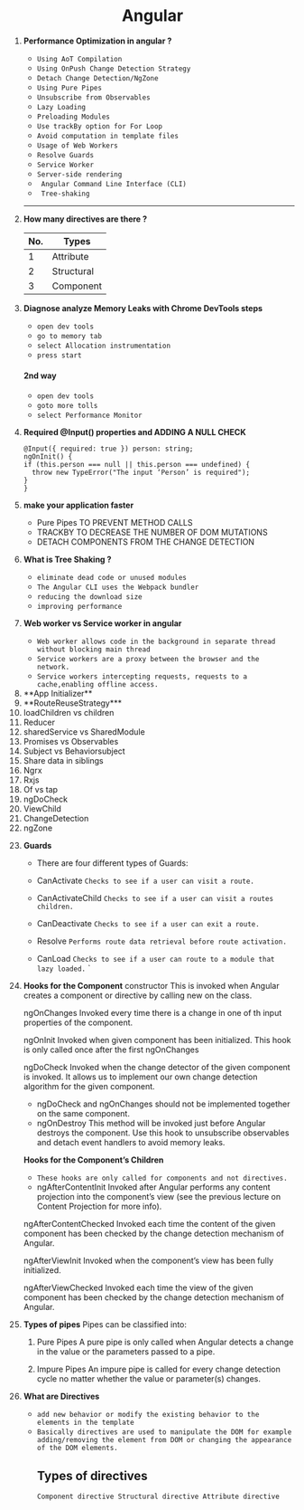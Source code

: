 <div align="center">
  <h1>Angular</h1>
</div>

<ol>
<li>
  
**Performance Optimization in angular ?**

- `Using AoT Compilation`
- `Using OnPush Change Detection Strategy`  
- `Detach Change Detection/NgZone`  
- `Using Pure Pipes`  
- `Unsubscribe from Observables`
- `Lazy Loading`  
- `Preloading Modules`  
- `Use trackBy option for For Loop`  
- `Avoid computation in template files`
- `Usage of Web Workers`  
- `Resolve Guards`
- `Service Worker`
- `Server-side rendering`
- ` Angular Command Line Interface (CLI)`  
- ` Tree-shaking`  

</li>

---

<li>
  
  **How many directives are there ?**
  
  |No.| Types |
  |---|--------|
  | 1 | Attribute | 
  | 2 | Structural | 
  | 3 | Component |
</li>
  <li>
    
  **Diagnose  analyze Memory Leaks with Chrome DevTools steps**
    
   - `open dev tools`
   - `go to memory tab`
   - `select Allocation instrumentation`
   - `press start`
    
#### 2nd way
    
   - `open dev tools`
   - `goto more tolls`
   - `select Performance Monitor`
    
  </li>
  
  <li>
    
  **Required @Input() properties and ADDING A NULL CHECK**

  ```
@Input({ required: true }) person: string;
ngOnInit() {
  if (this.person === null || this.person === undefined) {
    throw new TypeError("The input ‘Person’ is required");
  }
}
  ```  
  </li>
  <li>
   
  **make your application faster**
  - Pure Pipes TO PREVENT METHOD CALLS 
  - TRACKBY TO DECREASE THE NUMBER OF DOM MUTATIONS
  - DETACH COMPONENTS FROM THE CHANGE DETECTION
  
  </li>

  <li>
    
  **What is Tree Shaking ?**
  - `eliminate dead code or unused modules`
  - `The Angular CLI uses the Webpack bundler`
  - `reducing the download size`
  - `improving performance`
  </li>
  <li>
    
  **Web worker vs Service worker in angular**

  - `Web worker allows code in the background in separate thread without blocking main thread`
  - `Service workers are a proxy between the browser and the network.`
  - `Service workers intercepting requests, requests to a cache,enabling offline access.`
  </li>
  <li>**App Initializer**</li>
  <li>**RouteReuseStrategy***</li>
  <li>loadChildren vs children</li>
  <li>Reducer</li>
  <li>sharedService vs SharedModule</li>
  <li>Promises vs Observables</li>
  <li>Subject vs Behaviorsubject</li>
  <li>Share data in siblings</li>
  <li>Ngrx</li>
  <li>Rxjs</li>
  <li>Of vs tap</li>
  <li>ngDoCheck</li>
  <li>ViewChild</li>
<li>ChangeDetection</li>
<li>ngZone</li>

<li>

**Guards**

- There are four different types of Guards:

- CanActivate
   `Checks to see if a user can visit a route.`

- CanActivateChild
  `Checks to see if a user can visit a routes children.`

- CanDeactivate
  `Checks to see if a user can exit a route.`

- Resolve
  `Performs route data retrieval before route activation.`

- CanLoad
  `Checks to see if a user can route to a module that lazy loaded.`
`  
</li>

<li>

 **Hooks for the Component**
 constructor
This is invoked when Angular creates a component or directive by calling new on the class.

ngOnChanges
Invoked every time there is a change in one of th input properties of the component.

ngOnInit
Invoked when given component has been initialized.
This hook is only called once after the first ngOnChanges

ngDoCheck
Invoked when the change detector of the given component is invoked. It allows us to implement our own change detection algorithm for the given component.

- ngDoCheck and ngOnChanges should not be implemented together on the same component.
- ngOnDestroy
This method will be invoked just before Angular destroys the component.
Use this hook to unsubscribe observables and detach event handlers to avoid memory leaks.

**Hooks for the Component’s Children**
- `These hooks are only called for components and not directives.`
- ngAfterContentInit
Invoked after Angular performs any content projection into the component’s view (see the previous lecture on Content Projection for more info).

ngAfterContentChecked
Invoked each time the content of the given component has been checked by the change detection mechanism of Angular.

ngAfterViewInit
Invoked when the component’s view has been fully initialized.

ngAfterViewChecked
Invoked each time the view of the given component has been checked by the change detection mechanism of Angular.
</li>
<li>

 **Types of pipes**
Pipes can be classified into:

1. Pure Pipes
A pure pipe is only called when Angular detects a change in the value or the parameters passed to a pipe.

2. Impure Pipes
An impure pipe is called for every change detection cycle no matter whether the value or parameter(s) changes.
  
</li>
<li>
  
  **What are Directives**
  - `add new behavior or modify the existing behavior to the elements in the template`
  - `Basically directives are used to manipulate the DOM for example adding/removing the element from DOM or changing the appearance of the DOM elements.`
    ## Types of directives
    `
Component directive
Structural directive
Attribute directive
    `
  
</li>
</ol>  
